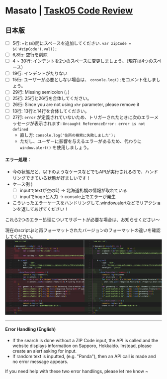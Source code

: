 # Masato | [Task05 Code Review](https://github.com/masatonaut/Kintone_Dojo_3/pull/12)

## 日本版
* [ ] 5行: `=`と`$`の間にスペースを追加してください. `var zipCode = $('#zipCode').val();`
* [ ] 6,8行: 空行を削除
* [ ] 4 ~ 30行: インデントを2つのスペースに変更しましょう。（現在は4つのスペース）
* [ ] 19行: インデントがたりない
* [ ] 15行: ユーザーが必要としない場合は、 `console.log();`をコメント化しましょう。
* [ ] 29行: Missing semicolon (`;`)
* [ ] 25行: 25行と26行を合体してください。
* [ ] 26行: Since you are not using `xhr` parameter, please remove it
* [ ] 13行: 13行と14行を合体してください。
* [ ] 27行: `error` が定義されていないため、トリガーされたときに次のエラーメッセージが表示されます: `Uncaught ReferenceError: error is not defined`
  * 直し方: `console.log('住所の検索に失敗しました');`
  * ただし、ユーザーに影響を与えるエラーがあるため、代わりに `window.alert()` を使用しましょう。

#### エラー処理：
* 今の状態だと、以下のようなケースなどでもAPIが実行されるので、ハンドリングできている状態が好ましいです！
* ケース例 )
  * [ ] inputでtextが空の時 -> 北海道札幌の情報が取れている
  * [ ] inputでhogeと入力 -> console上でエラーが発生
* こういったエラーケースをハンドリングして.window.alertなどでリアクションを返してあげてください！

これら2つのエラー処理についてサポートが必要な場合は、お知らせください〜

現在のscript.jsと再フォーマットされたバージョンのフォーマットの違いを確認してください。
![Task05/Task05_Masato_Compare.png](https://github.com/ahandsel/kintone_dojo/raw/master/Task05/Task05_Masato_Compare.png)


---
#### Error Handling (English)
  * If the search is done without a ZIP Code input, the API is called and the website displays information on Sapporo, Hokkaido. Instead, please create an alert asking for input.
  * If random text is inputted, (e.g. "Panda"), then an API call is made and no error message appears.

If you need help with these two error handlings, please let me know ~